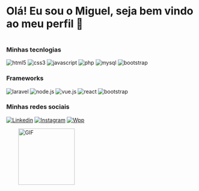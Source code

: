 # Olá! Eu sou o Miguel, seja bem vindo ao meu perfil 🦇

<div style="display: inline-block;">
        <h3>Minhas tecnlogias</h3>
        <div style="display: inline-block">
            <img alt="html5" src="https://img.shields.io/badge/HTML5-E34F26?style=for-the-badge&logo=html5&logoColor=white">
            <img alt="css3" src="https://img.shields.io/badge/CSS3-1572B6?style=for-the-badge&logo=css3&logoColor=white">
            <img alt="javascript" src="https://img.shields.io/badge/JavaScript-F7DF1E?style=for-the-badge&logo=javascript&logoColor=black">
            <img alt="php" src="https://img.shields.io/badge/PHP-777BB4?style=for-the-badge&logo=php&logoColor=white">
            <img alt="mysql" src="https://img.shields.io/badge/MySQL-00000F?style=for-the-badge&logo=mysql&logoColor=white">
            <img alt="bootstrap" src="https://img.shields.io/badge/Sass-CC6699?style=for-the-badge&logo=sass&logoColor=white">
        </div>
        <div style="display: inline-block">
            <div style="display: inline-block">
                <h3>Frameworks</h1>
                <img alt="laravel" src="https://img.shields.io/badge/Laravel-FF2D20?style=for-the-badge&logo=laravel&logoColor=white">
                <img alt="node.js" src="https://img.shields.io/badge/Node.js-43853D?style=for-the-badge&logo=node.js&logoColor=white">
                <img alt="vue.js" src="https://img.shields.io/badge/Vue.js-35495E?style=for-the-badge&logo=vue.js&logoColor=4FC08D">
                <img alt="react" src="https://img.shields.io/badge/React-20232A?style=for-the-badge&logo=react&logoColor=61DAFB">
                <img alt="bootstrap" src="https://img.shields.io/badge/Bootstrap-563D7C?style=for-the-badge&logo=bootstrap&logoColor=white">
            </div>
        </div>
    </div>
</div>

### Minhas redes sociais
[![Linkedin](https://img.shields.io/badge/LinkedIn-0077B5?style=for-the-badge&logo=linkedin&logoColor=white)](https://www.linkedin.com/in/jo%C3%A3o-miguel-mendon%C3%A7a-665334187/)
[![Instagram](https://img.shields.io/badge/Instagram-E4405F?style=for-the-badge&logo=instagram&logoColor=white)](https://www.instagram.com/joao_miguel.mp3/)
[![Wpp](https://img.shields.io/badge/WhatsApp-25D366?style=for-the-badge&logo=whatsapp&logoColor=white)](https://api.whatsapp.com/send?phone=+5447996641739&text=Ol%C3%A1+Miguel+vim+pelo+seu+Github%2C+pode+me+ajudar%3F)
<div>
<img style="width: 150px;margin-left: 2rem;" src="https://i.pinimg.com/originals/da/1a/37/da1a37155f1310278930d9e1095e4d11.gif" alt="GIF">
</div>
